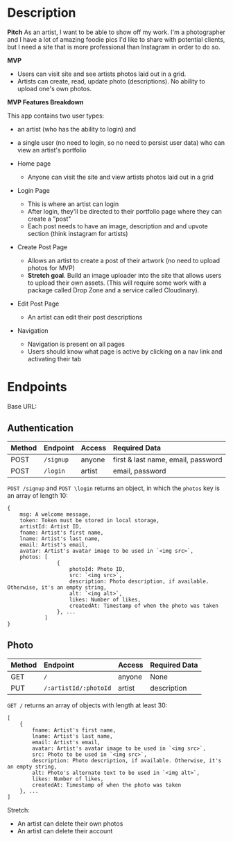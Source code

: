 # Description

**Pitch**
As an artist, I want to be able to show off my work. I'm a photographer and I have a lot of amazing foodie pics I'd like to share with potential clients, but I need a site that is more professional than Instagram in order to do so.

**MVP**

- Users can visit site and see artists photos laid out in a grid.
- Artists can create, read, update photo (descriptions). No ability to upload one's own photos.

**MVP Features Breakdown**

This app contains two user types:

- an artist (who has the ability to login) and
- a single user (no need to login, so no need to persist user data) who can view an artist's portfolio

- Home page
  - Anyone can visit the site and view artists photos laid out in a grid
- Login Page
  - This is where an artist can login
  - After login, they'll be directed to their portfolio page where they can create a "post"
  - Each post needs to have an image, description and and upvote section (think instagram for artists)
- Create Post Page
  - Allows an artist to create a post of their artwork (no need to upload photos for MVP)
  - **Stretch goal**. Build an image uploader into the site that allows users to upload their own assets. (This will require some work with a package called Drop Zone and a service called Cloudinary).
- Edit Post Page
  - An artist can edit their post descriptions
- Navigation
  - Navigation is present on all pages
  - Users should know what page is active by clicking on a nav link and activating their tab

# Endpoints

Base URL:

## Authentication

| Method | Endpoint  | Access | Required Data                      |
| :----- | :-------- | :----- | :--------------------------------- |
| POST   | `/signup` | anyone | first & last name, email, password |
| POST   | `/login`  | artist | email, password                    |

`POST /signup` and `POST \login` returns an object, in which the `photos` key is an array of length 10:

```
{
    msg: A welcome message,
    token: Token must be stored in local storage,
    artistId: Artist ID,
    fname: Artist's first name,
    lname: Artist's last name,
    email: Artist's email,
    avatar: Artist's avatar image to be used in `<img src>`,
    photos: [
                {
                    photoId: Photo ID,
                    src: `<img src>`,
                    description: Photo description, if available. Otherwise, it's an empty string,
                    alt: `<img alt>`,
                    likes: Number of likes,
                    createdAt: Timestamp of when the photo was taken
                }, ...
            ]
}
```

## Photo

| Method | Endpoint              | Access | Required Data |
| :----- | :-------------------- | :----- | :------------ |
| GET    | `/`                   | anyone | None          |
| PUT    | `/:artistId/:photoId` | artist | description   |

`GET /` returns an array of objects with length at least 30:

```
[
    {
        fname: Artist's first name,
        lname: Artist's last name,
        email: Artist's email,
        avatar: Artist's avatar image to be used in `<img src>`,
        src: Photo to be used in `<img src>`,
        description: Photo description, if available. Otherwise, it's an empty string,
        alt: Photo's alternate text to be used in `<img alt>`,
        likes: Number of likes,
        createdAt: Timestamp of when the photo was taken
    }, ...
]
```

Stretch:

- An artist can delete their own photos
- An artist can delete their account
